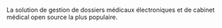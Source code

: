 La solution de gestion de dossiers médicaux électroniques et de cabinet médical open source la plus populaire.
